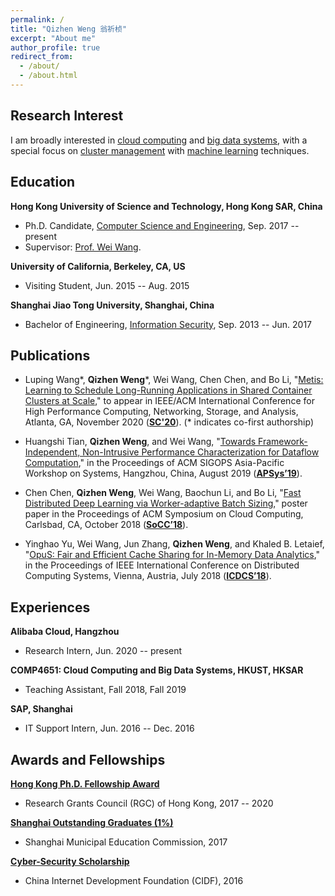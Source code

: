 ```yaml
---
permalink: /
title: "Qizhen Weng 翁祈桢"
excerpt: "About me"
author_profile: true
redirect_from: 
  - /about/
  - /about.html
---
```


## Research Interest
I am broadly interested in <u>cloud computing</u> and <u>big data systems</u>, with a special focus on <u>cluster management</u> with <u>machine learning</u> techniques.


## Education
**Hong Kong University of Science and Technology, Hong Kong SAR, China**
- Ph.D. Candidate, [Computer Science and Engineering](https://cse.ust.hk/), Sep. 2017 -- present
- Supervisor: [Prof. Wei Wang](https://www.cse.ust.hk/~weiwa/).

**University of California, Berkeley, CA, US**
- Visiting Student, Jun. 2015 -- Aug. 2015

**Shanghai Jiao Tong University, Shanghai, China**
- Bachelor of Engineering, [Information Security](https://infosec.sjtu.edu.cn/), Sep. 2013 -- Jun. 2017


## Publications
- Luping Wang\*, **Qizhen Weng**\*, Wei Wang, Chen Chen, and Bo Li,
"[Metis: Learning to Schedule Long-Running Applications in Shared Container Clusters at Scale](##),"
to appear in IEEE/ACM International Conference for High Performance Computing, Networking, Storage, and Analysis,
Atlanta, GA, November 2020 ([**SC'20**](https://sc20.supercomputing.org/)). (\* indicates co-first authorship)

- Huangshi Tian, **Qizhen Weng**, and Wei Wang,
"[Towards Framework-Independent, Non-Intrusive Performance Characterization for Dataflow Computation](https://qzweng.github.io/files/2019ApSys-Perf-Tian.pdf),"
in the Proceedings of ACM SIGOPS Asia-Pacific Workshop on Systems,
Hangzhou, China, August 2019 ([**APSys’19**](https://icsr.zju.edu.cn/apsys2019/)).

- Chen Chen, **Qizhen Weng**, Wei Wang, Baochun Li, and Bo Li,
"[Fast Distributed Deep Learning via Worker-adaptive Batch Sizing](https://qzweng.github.io/files/2018SoCC-LBBSP-Chen.pdf)," poster
paper in the Proceedings of ACM Symposium on Cloud Computing,
Carlsbad, CA, October 2018 ([**SoCC’18**](https://acmsocc.github.io/2018/)).

- Yinghao Yu, Wei Wang, Jun Zhang, **Qizhen Weng**, and Khaled B. Letaief,
"[OpuS: Fair and Efficient Cache Sharing for In-Memory Data Analytics](https://qzweng.github.io/files/2018ICDCS-OpuS-Yu.pdf),"
in the Proceedings of IEEE International Conference on Distributed Computing
Systems, Vienna, Austria, July 2018 ([**ICDCS’18**](https://icdcs2018.ocg.at/)).


## Experiences
**Alibaba Cloud, Hangzhou**
- Research Intern, Jun. 2020 -- present

**COMP4651: Cloud Computing and Big Data Systems, HKUST, HKSAR**
- Teaching Assistant, Fall 2018, Fall 2019

**SAP, Shanghai**
- IT Support Intern, Jun. 2016 -- Dec. 2016


## Awards and Fellowships
**[Hong Kong Ph.D. Fellowship Award](https://cerg1.ugc.edu.hk/hkpfs/index.html)**
- Research Grants Council (RGC) of Hong Kong, 2017 -- 2020

**[Shanghai Outstanding Graduates (1%)](http://xsb.seiee.sjtu.edu.cn/xsb/info/16587.html)**
- Shanghai Municipal Education Commission, 2017

**[Cyber-Security Scholarship](http://www.cidf.net/2016-05/20/c_1118905072.htm)**
- China Internet Development Foundation (CIDF), 2016
